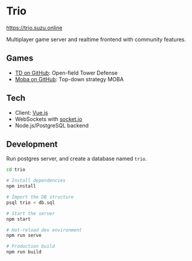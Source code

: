 # Trio

https://trio.suzu.online

Multiplayer game server and realtime frontend with community features.

## Games

- [TD on GitHub](https://github.com/project-trio/td): Open-field Tower Defense
- [Moba on GitHub](https://github.com/project-trio/moba): Top-down strategy MOBA

## Tech

- Client: [Vue.js](https://vuejs.org)
- WebSockets with [socket.io](https://socket.io)
- Node.js/PostgreSQL backend

## Development

Run postgres server, and create a database named `trio`.

```sh
cd trio

# Install dependencies
npm install

# Import the DB structure
psql trio < db.sql

# Start the server
npm start

# Hot-reload dev environment
npm run serve

# Production build
npm run build
```
